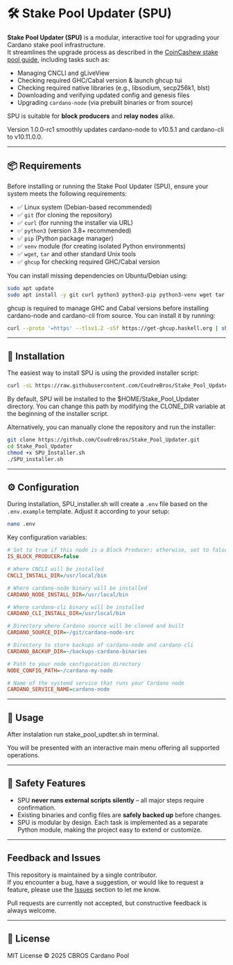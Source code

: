 # 🛠️ Stake Pool Updater (SPU)

**Stake Pool Updater (SPU)** is a modular, interactive tool for upgrading your Cardano stake pool infrastructure.  
It streamlines the upgrade process as described in the [CoinCashew stake pool guide](https://www.coincashew.com/coins/overview-ada/guide-how-to-build-a-haskell-stakepool-node/part-iv-administration/upgrading-a-node), including tasks such as:

- Managing CNCLI and gLiveView
- Checking required GHC/Cabal version & launch ghcup tui
- Checking required native libraries (e.g., libsodium, secp256k1, blst)
- Downloading and verifying updated config and genesis files
- Upgrading `cardano-node` (via prebuilt binaries or from source)

SPU is suitable for **block producers** and **relay nodes** alike.

Version 1.0.0-rc1 smoothly updates cardano-node to v10.5.1 and cardano-cli to v10.11.0.0.

---

## 📦 Requirements

Before installing or running the Stake Pool Updater (SPU), ensure your system meets the following requirements:

- ✅ Linux system (Debian-based recommended)
- ✅ `git` (for cloning the repository)
- ✅ `curl` (for running the installer via URL)
- ✅ `python3` (version 3.8+ recommended)
- ✅ `pip` (Python package manager)
- ✅ `venv` module (for creating isolated Python environments)
- ✅ `wget`, `tar` and other standard Unix tools
- ✅ `ghcup` for checking required GHC/Cabal version

You can install missing dependencies on Ubuntu/Debian using:

```bash
sudo apt update
sudo apt install -y git curl python3 python3-pip python3-venv wget tar vim
```

ghcup is required to manage GHC and Cabal versions before installing cardano-node and cardano-cli from source. You can install it by running:

```bash
curl --proto '=https' --tlsv1.2 -sSf https://get-ghcup.haskell.org | sh
```

---

## 🚀 Installation

The easiest way to install SPU is using the provided installer script:

```bash
curl -sL https://raw.githubusercontent.com/CoudreBros/Stake_Pool_Updater/main/SPU_Installer.sh | bash
```
By default, SPU will be installed to the $HOME/Stake_Pool_Updater directory.
You can change this path by modifying the CLONE_DIR variable at the beginning of the installer script.

Alternatively, you can manually clone the repository and run the installer:

```bash
git clone https://github.com/CoudreBros/Stake_Pool_Updater.git
cd Stake_Pool_Updater
chmod +x SPU_Installer.sh
./SPU_installer.sh
```

---

## ⚙️ Configuration

During installation, SPU_installer.sh will create a `.env` file based on the `.env.example` template. Adjust it according to your setup:

```bash
nano .env
```

Key configuration variables:

```ini
# Set to true if this node is a Block Producer; otherwise, set to false
IS_BLOCK_PRODUCER=false

# Where CNCLI will be installed
CNCLI_INSTALL_DIR=/usr/local/bin

# Where cardano-node binary will be installed
CARDANO_NODE_INSTALL_DIR=/usr/local/bin

# Where cardano-cli binary will be installed
CARDANO_CLI_INSTALL_DIR=/usr/local/bin

# Directory where Cardano source will be cloned and built
CARDANO_SOURCE_DIR=~/git/cardano-node-src

# Directory to store backups of cardano-node and cardano-cli
CARDANO_BACKUP_DIR=~/backups-cardano-binaries

# Path to your node configuration directory
NODE_CONFIG_PATH=~/cardano-my-node

# Name of the systemd service that runs your Cardano node
CARDANO_SERVICE_NAME=cardano-node
```

---

## 🧰 Usage

After instalation run stake_pool_updter.sh in terminal.

You will be presented with an interactive main menu offering all supported operations.

---

## 🔐 Safety Features

- SPU **never runs external scripts silently** – all major steps require confirmation.
- Existing binaries and config files are **safely backed up** before changes.
- SPU is modular by design. Each task is implemented as a separate Python module, making the project easy to extend or customize.

---

## Feedback and Issues

This repository is maintained by a single contributor.  
If you encounter a bug, have a suggestion, or would like to request a feature, please use the [Issues](../../issues) section to let me know.

Pull requests are currently not accepted, but constructive feedback is always welcome.

---

## 📄 License

MIT License © 2025 CBROS Cardano Pool
